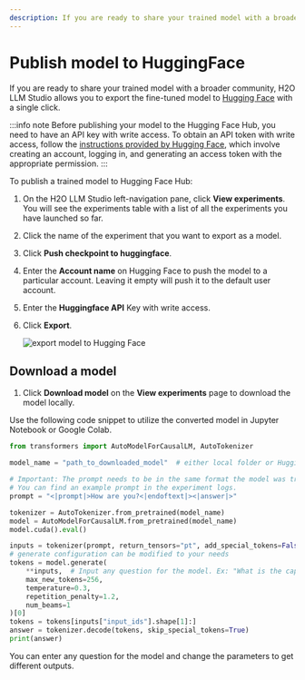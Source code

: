 ```yaml
---
description: If you are ready to share your trained model with a broader community, H2O LLM Studio allows you to export the fine-tuned model to Hugging Face Hub with a single click.
---
```

# Publish model to HuggingFace

If you are ready to share your trained model with a broader community, H2O LLM Studio allows you to export the fine-tuned model to [Hugging Face](https://huggingface.co/) with a single click.

:::info note
Before publishing your model to the Hugging Face Hub, you need to have an API key with write access. To obtain an API token with write access, follow the [instructions provided by Hugging Face](https://huggingface.co/docs/hub/security-tokens), which involve creating an account, logging in, and generating an access token with the appropriate permission.
:::

To publish a trained model to Hugging Face Hub:

1. On the H2O LLM Studio left-navigation pane, click **View experiments**. You will see the experiments table with a list of all the experiments you have launched so far. 

2. Click the name of the experiment that you want to export as a model.

3. Click **Push checkpoint to huggingface**.

4. Enter the **Account name** on Hugging Face to push the model to a particular account. Leaving it empty will push it to the default user account.

5. Enter the **Huggingface API** Key with write access.

6. Click **Export**.

    ![export model to Hugging Face](export-model-to-huggingface.png)

## Download a model

1. Click **Download model** on the **View experiments** page to download the model locally.

Use the following code snippet to utilize the converted model in Jupyter Notebook or Google Colab.

```python
from transformers import AutoModelForCausalLM, AutoTokenizer

model_name = "path_to_downloaded_model"  # either local folder or Hugging Face model name

# Important: The prompt needs to be in the same format the model was trained with.
# You can find an example prompt in the experiment logs.
prompt = "<|prompt|>How are you?<|endoftext|><|answer|>"

tokenizer = AutoTokenizer.from_pretrained(model_name)
model = AutoModelForCausalLM.from_pretrained(model_name)
model.cuda().eval()

inputs = tokenizer(prompt, return_tensors="pt", add_special_tokens=False).to("cuda")
# generate configuration can be modified to your needs
tokens = model.generate(
    **inputs,  # Input any question for the model. Ex: "What is the capital of USA?"
    max_new_tokens=256,
    temperature=0.3,
    repetition_penalty=1.2,
    num_beams=1
)[0]
tokens = tokens[inputs["input_ids"].shape[1]:]
answer = tokenizer.decode(tokens, skip_special_tokens=True)
print(answer)
```

You can enter any question for the model and change the parameters to get different outputs. 